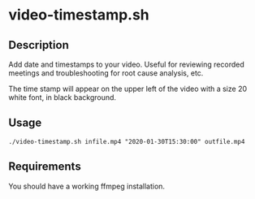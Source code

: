# video-timestamp.sh

## Description

Add date and timestamps to your video. Useful for reviewing recorded meetings and troubleshooting for root cause analysis, etc.

The time stamp will appear on the upper left of the video with a size 20 white font, in black background.

## Usage

```
./video-timestamp.sh infile.mp4 "2020-01-30T15:30:00" outfile.mp4
```

## Requirements

You should have a working ffmpeg installation.

